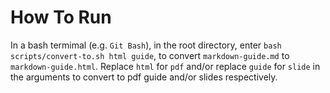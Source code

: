 # How To Run

In a bash termimal (e.g. `Git Bash`), in the root directory, enter `bash scripts/convert-to.sh html guide`, to convert `markdown-guide.md` to `markdown-guide.html`. Replace `html` for `pdf` and/or replace `guide` for `slide` in the arguments to convert to pdf guide and/or slides respectively.